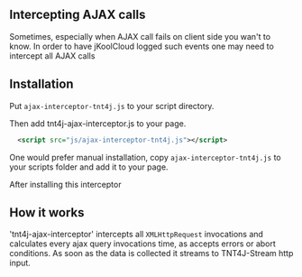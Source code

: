 ## Intercepting AJAX calls 

Sometimes, especially when AJAX call fails on client side you wan't to know.
In order to have jKoolCloud logged such events one may need to intercept all AJAX calls

## Installation

Put `ajax-interceptor-tnt4j.js` to your script directory.

Then add tnt4j-ajax-interceptor.js to your page.

```xml
  <script src="js/ajax-interceptor-tnt4j.js"></script>
```

One would prefer manual installation, copy `ajax-interceptor-tnt4j.js` to your scripts folder and add it to
your page.


After installing this interceptor 

## How it works

'tnt4j-ajax-interceptor' intercepts all `XMLHttpRequest` invocations and calculates every ajax query invocations
time, as accepts errors or abort conditions. As soon as the data is collected it streams to TNT4J-Stream http input.



